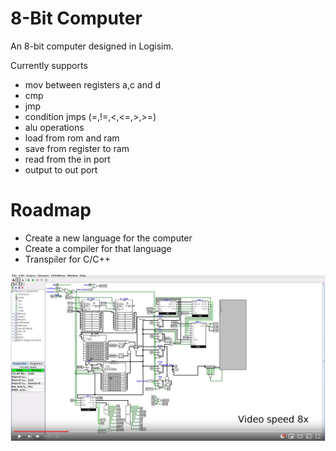 # 8-Bit Computer
An 8-bit computer designed in Logisim.

Currently supports
- mov between registers a,c and d
- cmp
- jmp
- condition jmps (=,!=,<,<=,>,>=)
- alu operations
- load from rom and ram
- save from register to ram
- read from the in port
- output to out port

# Roadmap
- Create a new language for the computer
- Create a compiler for that language
- Transpiler for C/C++

[![](youtube.png)](http://www.youtube.com/watch?v=FRaOzFBtV3o "8-Bit Fibonacci Demo")

